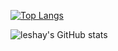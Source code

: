 [![Top Langs](https://github-readme-stats.vercel.app/api/top-langs/?username=leshayq)](https://github.com/leshayq/github-readme-stats)

![leshay's GitHub stats](https://github-readme-stats.vercel.app/api?username=leshayq&show_icons=true&theme=transparent)



